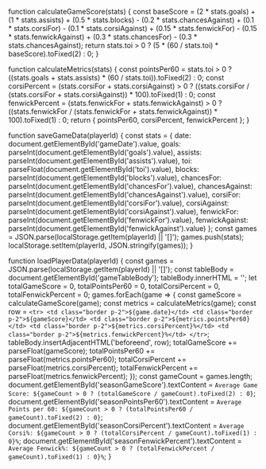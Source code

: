 function calculateGameScore(stats) {
    const baseScore = (2 * stats.goals) + (1 * stats.assists) +
                      (0.5 * stats.blocks) - (0.2 * stats.chancesAgainst) +
                      (0.1 * stats.corsiFor) - (0.1 * stats.corsiAgainst) +
                      (0.15 * stats.fenwickFor) - (0.15 * stats.fenwickAgainst) +
                      (0.3 * stats.chancesFor) - (0.3 * stats.chancesAgainst);
    return stats.toi > 0 ? (5 * (60 / stats.toi) * baseScore).toFixed(2) : 0;
}

function calculateMetrics(stats) {
    const pointsPer60 = stats.toi > 0 ? ((stats.goals + stats.assists) * (60 / stats.toi)).toFixed(2) : 0;
    const corsiPercent = (stats.corsiFor + stats.corsiAgainst) > 0 ? ((stats.corsiFor / (stats.corsiFor + stats.corsiAgainst)) * 100).toFixed(1) : 0;
    const fenwickPercent = (stats.fenwickFor + stats.fenwickAgainst) > 0 ? ((stats.fenwickFor / (stats.fenwickFor + stats.fenwickAgainst)) * 100).toFixed(1) : 0;
    return { pointsPer60, corsiPercent, fenwickPercent };
}

function saveGameData(playerId) {
    const stats = {
        date: document.getElementById('gameDate').value,
        goals: parseInt(document.getElementById('goals').value),
        assists: parseInt(document.getElementById('assists').value),
        toi: parseFloat(document.getElementById('toi').value),
        blocks: parseInt(document.getElementById('blocks').value),
        chancesFor: parseInt(document.getElementById('chancesFor').value),
        chancesAgainst: parseInt(document.getElementById('chancesAgainst').value),
        corsiFor: parseInt(document.getElementById('corsiFor').value),
        corsiAgainst: parseInt(document.getElementById('corsiAgainst').value),
        fenwickFor: parseInt(document.getElementById('fenwickFor').value),
        fenwickAgainst: parseInt(document.getElementById('fenwickAgainst').value)
    };
    const games = JSON.parse(localStorage.getItem(playerId) || '[]');
    games.push(stats);
    localStorage.setItem(playerId, JSON.stringify(games));
}

function loadPlayerData(playerId) {
    const games = JSON.parse(localStorage.getItem(playerId) || '[]');
    const tableBody = document.getElementById('gameTableBody');
    tableBody.innerHTML = '';
    let totalGameScore = 0, totalPointsPer60 = 0, totalCorsiPercent = 0, totalFenwickPercent = 0;
    games.forEach(game => {
        const gameScore = calculateGameScore(game);
        const metrics = calculateMetrics(game);
        const row = `<tr>
            <td class="border p-2">${game.date}</td>
            <td class="border p-2">${gameScore}</td>
            <td class="border p-2">${metrics.pointsPer60}</td>
            <td class="border p-2">${metrics.corsiPercent}%</td>
            <td class="border p-2">${metrics.fenwickPercent}%</td>
        </tr>`;
        tableBody.insertAdjacentHTML('beforeend', row);
        totalGameScore += parseFloat(gameScore);
        totalPointsPer60 += parseFloat(metrics.pointsPer60);
        totalCorsiPercent += parseFloat(metrics.corsiPercent);
        totalFenwickPercent += parseFloat(metrics.fenwickPercent);
    });
    const gameCount = games.length;
    document.getElementById('seasonGameScore').textContent = `Average Game Score: ${gameCount > 0 ? (totalGameScore / gameCount).toFixed(2) : 0}`;
    document.getElementById('seasonPointsPer60').textContent = `Average Points per 60: ${gameCount > 0 ? (totalPointsPer60 / gameCount).toFixed(2) : 0}`;
    document.getElementById('seasonCorsiPercent').textContent = `Average Corsi%: ${gameCount > 0 ? (totalCorsiPercent / gameCount).toFixed(1) : 0}%`;
    document.getElementById('seasonFenwickPercent').textContent = `Average Fenwick%: ${gameCount > 0 ? (totalFenwickPercent / gameCount).toFixed(1) : 0}%`;
}
